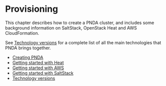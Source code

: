 # Provisioning

This chapter describes how to create a PNDA cluster, and includes some background information on SaltStack, OpenStack Heat and AWS CloudFormation.

See [Technology versions](provisioning/versions.md) for a complete list of all the main technologies that PNDA brings together.

 * [Creating PNDA](OVERVIEW.md)
 * [Getting started with Heat](heat.md)
 * [Getting started with AWS](aws.md)
 * [Getting started with SaltStack](saltstack.md)
 * [Technology versions](provisioning/versions.md)


